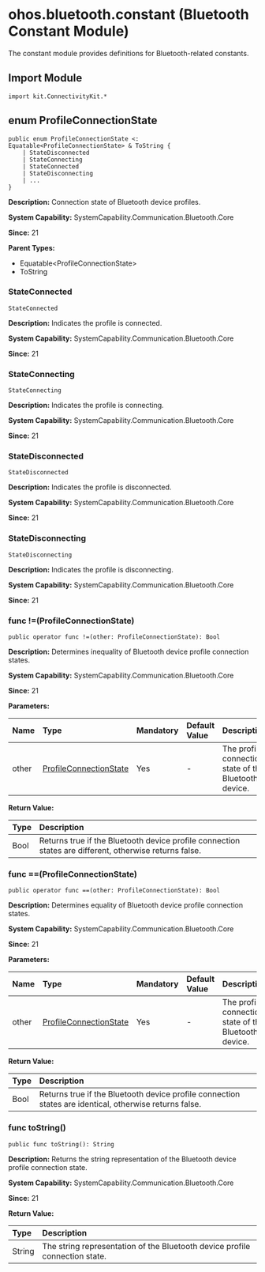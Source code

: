 # ohos.bluetooth.constant (Bluetooth Constant Module)

The constant module provides definitions for Bluetooth-related constants.

## Import Module

```cangjie
import kit.ConnectivityKit.*
```

## enum ProfileConnectionState

```cangjie
public enum ProfileConnectionState <: Equatable<ProfileConnectionState> & ToString {
    | StateDisconnected
    | StateConnecting
    | StateConnected
    | StateDisconnecting
    | ...
}
```

**Description:** Connection state of Bluetooth device profiles.

**System Capability:** SystemCapability.Communication.Bluetooth.Core

**Since:** 21

**Parent Types:**

- Equatable\<ProfileConnectionState>
- ToString

### StateConnected

```cangjie
StateConnected
```

**Description:** Indicates the profile is connected.

**System Capability:** SystemCapability.Communication.Bluetooth.Core

**Since:** 21

### StateConnecting

```cangjie
StateConnecting
```

**Description:** Indicates the profile is connecting.

**System Capability:** SystemCapability.Communication.Bluetooth.Core

**Since:** 21

### StateDisconnected

```cangjie
StateDisconnected
```

**Description:** Indicates the profile is disconnected.

**System Capability:** SystemCapability.Communication.Bluetooth.Core

**Since:** 21

### StateDisconnecting

```cangjie
StateDisconnecting
```

**Description:** Indicates the profile is disconnecting.

**System Capability:** SystemCapability.Communication.Bluetooth.Core

**Since:** 21

### func !=(ProfileConnectionState)

```cangjie
public operator func !=(other: ProfileConnectionState): Bool
```

**Description:** Determines inequality of Bluetooth device profile connection states.

**System Capability:** SystemCapability.Communication.Bluetooth.Core

**Since:** 21

**Parameters:**

| Name | Type | Mandatory | Default Value | Description |
|:---|:---|:---|:---|:---|
| other | [ProfileConnectionState](#enum-profileconnectionstate) | Yes | - | The profile connection state of the Bluetooth device. |

**Return Value:**

| Type | Description |
|:----|:----|
| Bool | Returns true if the Bluetooth device profile connection states are different, otherwise returns false. |

### func ==(ProfileConnectionState)

```cangjie
public operator func ==(other: ProfileConnectionState): Bool
```

**Description:** Determines equality of Bluetooth device profile connection states.

**System Capability:** SystemCapability.Communication.Bluetooth.Core

**Since:** 21

**Parameters:**

| Name | Type | Mandatory | Default Value | Description |
|:---|:---|:---|:---|:---|
| other | [ProfileConnectionState](#enum-profileconnectionstate) | Yes | - | The profile connection state of the Bluetooth device. |

**Return Value:**

| Type | Description |
|:----|:----|
| Bool | Returns true if the Bluetooth device profile connection states are identical, otherwise returns false. |

### func toString()

```cangjie
public func toString(): String
```

**Description:** Returns the string representation of the Bluetooth device profile connection state.

**System Capability:** SystemCapability.Communication.Bluetooth.Core

**Since:** 21

**Return Value:**

| Type | Description |
|:----|:----|
| String | The string representation of the Bluetooth device profile connection state. |